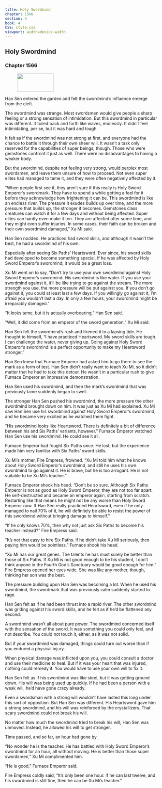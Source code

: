 ```yaml
---
title: Holy Swordmind
chapter: 1566
section: 4
book: 4
CSS: style.css
viewport: width=device-width
---
```


## Holy Swordmind

### Chapter 1566

<figure>
	<img src="../Images/gem.gif" alt="" id="gem" width="120" height="60" />
</figure>

Han Sen entered the garden and felt the swordmind’s influence emerge from the cleft.

The swordmind was strange. Most swordsmen would give people a sharp feeling or a strong sensation of intimidation. But this swordmind in particular was different. It toiled back and forth like waves, endlessly. It didn’t feel intimidating, per se, but it was hard and tough.

It felt as if the swordmind was not strong at first, and everyone had the chance to battle it through their own sheer will. It wasn’t a task only reserved for the capabilities of super beings, though. Those who were gemstones confront it just as well. There were no disadvantages to having a weaker body.

But the swordmind, despite not feeling very strong, would perplex most swordsmen, and leave them unsure of how to proceed. Not even super elites had managed to tame it, and they were often negatively affected by it.

“When people first see it, they aren’t sure if this really is Holy Sword Emperor’s swordmark. They have to spend a while getting a feel for it before they acknowledge how frightening it can be. This swordmind is like an endless river. The pressure it exudes builds up over time, and the more pressure that builds up, the stronger it becomes. Gemstones class creatures can watch it for a few days and without being affected. Super elites can hardly even make it ten. They are affected after some time, and they might even suffer injuries. In some cases, their faith can be broken and their own swordmind damaged,” Xu Mi said.

Han Sen nodded. He practiced had sword skills, and although it wasn’t the best, he had a swordmind of his own.

Especially after seeing Six Paths’ Heartsword. Ever since, his sword skills had developed to become something special. If he was affected by Holy Sword Emperor’s swordmind, it would be a great loss.

Xu Mi went on to say, “Don’t try to use your own swordmind against Holy Sword Emperor’s swordmind. His swordmind is like water. If you use your swordmind against it, it’ll be like trying to go against the stream. The more strength you use, the more pressure will be put against you. If you don’t go against it, you could at least last a few days. If you willingly go against it, I’m afraid you wouldn’t last a day. In only a few hours, your swordmind might be irreparably damaged.”

“It looks tame, but it is actually overbearing,” Han Sen said.

“Well, it did come from an emperor of the sword generation,” Xu Mi said.

Han Sen felt the swordmind’s rush and likened it to a lapsing tide. He thought to himself, “I have practiced Heartsword. My sword skills are tough. I can challenge the water, never giving up. Going against Holy Sword Emperor’s swordmind is a perfect opportunity to make my Heartsword stronger.”

Han Sen knew that Furnace Emperor had asked him to go there to see the mark as a form of test. Han Sen didn’t really want to teach Xu Mi, so it didn’t matter that he had to take this detour. He wasn’t in a particular rush to give Furnace Emperor an impressive demonstration.

Han Sen used his swordmind, and then the mark’s swordmind that was previously tame suddenly began to swell.

The stronger Han Sen pushed his swordmind, the more pressure the other swordmind brought down on him. It was just as Xu Mi had explained. Xu Mi saw Han Sen use his swordmind against Holy Sword Emperor’s swordmind, and he became very excited as he watched them fight.

“His swordmind looks like Heartsword. There is definitely a bit of difference between his and Six Paths’ variants, however.” Furnace Emperor watched Han Sen use his swordmind. He could see it all.

Furnace Emperor had fought Six Paths once. He lost, but the experience made him very familiar with Six Paths’ sword skills.

Xu Mi’s mother, Fire Empress, frowned. “Xu Mi told him what he knows about Holy Sword Emperor’s swordmind, and still he uses his own swordmind to go against it. He is brave, but he is too arrogant. He is not suitable to be Xu Mi’s teacher.”

Furnace Emperor shook his head. “Don’t be so sure. Although Six Paths Emperor is not as good as Holy Sword Emperor, they are not too far apart. He self-destructed and became an emperor again, starting from scratch. Restarting like that means he might not be any worse than Holy Sword Emperor now. If Han Sen really practiced Heartsword, even if he only managed to nail 70% of it, he will definitely be able to resist the power of this swordmind without bringing damage to himself.”

“If he only knows 70%, then why not just ask Six Paths to become his teacher instead?” Fire Empress said.

“It’s not that easy to hire Six Paths. If he didn’t take Xu Mi seriously, then paying him would be pointless.” Furnace shook his head.

“Xu Mi has our great genes. The talents he has must surely be better than those of Six Paths. If Xu Mi is not good enough to be his student, I don’t think anyone in the Fourth God’s Sanctuary would be good enough for him.” Fire Empress opened her eyes wide. She was like any mother, though, thinking her son was the best.

The pressure building upon Han Sen was becoming a lot. When he used his swordmind, the swordmark that was previously calm suddenly started to rage.

Han Sen felt as if he had been thrust into a rapid river. The other swordmind was griding against his sword skills, and he felt as if he’d be flattened any second.

A swordmind wasn’t all about pure power. The swordmind concerned itself with the sensation of the sword. It was something you could only feel, and not describe. You could not touch it, either, as it was not solid.

But if your swordmind was damaged, things could turn out worse than if you endured a physical injury.

When physical damage was inflicted upon you, you could consult a doctor and use their medicine to heal. But if it was your heart that was injured, nothing could remedy it. You would have to use your own will to fix it.

Han Sen felt as if his swordmind was like steel, but it was getting ground down. His will was being used up quickly. If he had been a person with a weak will, he’d have gone crazy already.

Even a swordsman with a strong will wouldn’t have lasted this long under this sort of opposition. But Han Sen was different. His Heartsword gave him a strong swordmind, and his will was reinforced by the crystallizers. That scary swordmind could not break his will.

No matter how much the swordmind tried to break his will, Han Sen was unmoved. Instead, he allowed his will to get stronger.

Time passed, and so far, an hour had gone by.

“No wonder he is the teacher. He has battled with Holy Sword Emperor’s swordmind for an hour, all without moving. He is better than those super swordsmen,” Xu Mi complimented him.

“He is good,” Furnace Emperor said.

Fire Empress coldly said, “It’s only been one hour. If he can last twelve, and his swordmind is still fine, then he can be Xu Mi’s teacher.”